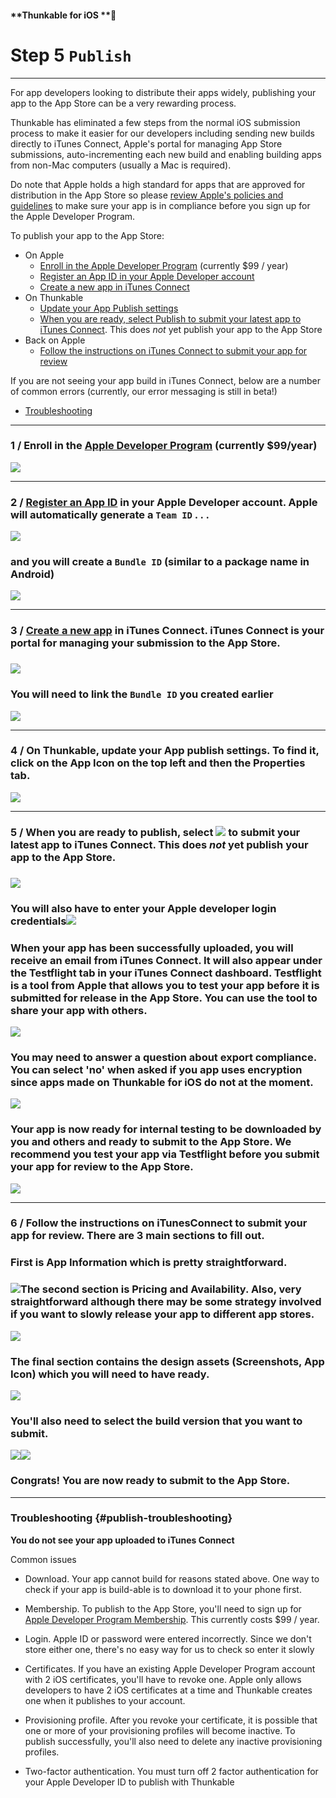 #### **Thunkable for iOS **

# Step 5 `Publish`

---

For app developers looking to distribute their apps widely, publishing your app to the App Store can be a very rewarding process.

Thunkable has eliminated a few steps from the normal iOS submission process to make it easier for our developers including sending new builds directly to iTunes Connect, Apple's portal for managing App Store submissions, auto-incrementing each new build and enabling building apps from non-Mac computers \(usually a Mac is required\).

Do note that Apple holds a high standard for apps that are approved for distribution in the App Store so please [review Apple's policies and guidelines](https://developer.apple.com/app-store/review/guidelines/) to make sure your app is in compliance before you sign up for the Apple Developer Program.

To publish your app to the App Store:

* On Apple
  * [Enroll in the Apple Developer Program](#1--enroll-in-the-apple-developer-program-currently-99year) \(currently $99 / year\)
  * [Register an App ID in your Apple Developer account ](#2--register-an-app-id-in-your-apple-developer-account-apple-will-automatically-generate-a-team-id----)
  * [Create a new app in iTunes Connect](#3--create-a-new-app-in-itunes-connect-itunes-connect-is-your-portal-for-managing-your-submission-to-the-app-store)
* On Thunkable
  * [Update your App Publish settings](#4--on-thunkable-update-your-app-publish-settings-to-find-it-click-on-the-app-icon-on-the-top-left-and-then-the-properties-tab)
  * [When you are ready, select Publish to submit your latest app to iTunes Connect](#5--when-you-are-ready-to-publish-select----to-submit-your-latest-app-to-itunes-connect-this-does-not-yet-publish-your-app-to-the-app-store). This does _not_ yet publish your app to the App Store
* Back on Apple
  * [Follow the instructions on iTunes Connect to submit your app for review](#6--follow-the-instructions-on-itunesconnect-to-submit-your-app-for-review-there-are-3-main-sections-to-fill-out)

If you are not seeing your app build in iTunes Connect, below are a number of common errors \(currently, our error messaging is still in beta!\)

* [Troubleshooting](#publish-troubleshooting)

---

### 1 / Enroll in the [Apple Developer Program](https://developer.apple.com/programs/) \(currently $99/year\)

![](/assets/publish-ios-fig-1.png)

---

### 2 / [Register an App ID](https://developer.apple.com/account/ios/identifier/bundle/create) in your Apple Developer account. Apple will automatically generate a `Team ID` . . .

![](/assets/publish-ios-fig-4.png)

### and you will create a `Bundle ID` \(similar to a package name in Android\)

![](/assets/publish-ios-fig-5.png)

---

### 3 / [Create a new app](https://itunesconnect.apple.com/) in iTunes Connect. iTunes Connect is your portal for managing your submission to the App Store.

### ![](/assets/publish-ios-fig-6.png)

### You will need to link the `Bundle ID` you created earlier

![](/assets/publish-ios-fig-7.png)

---

### 4 / On Thunkable, update your App publish settings. To find it, click on the App Icon on the top left and then the Properties tab.

![](/assets/publish-ios-fig-8.png)

---

### 5 / When you are ready to publish, select ![](/assets/publish-ios.png)  to submit your latest app to iTunes Connect. This does _not_ yet publish your app to the App Store.

### ![](/assets/publish-ios-fig-2.png)

### You will also have to enter your Apple developer login credentials![](/assets/publish-ios-fig-3.png)

### When your app has been successfully uploaded, you will receive an email from iTunes Connect. It will also appear under the Testflight tab in your iTunes Connect dashboard. Testflight is a tool from Apple that allows you to test your app before it is submitted for release in the App Store. You can use the tool to share your app with others.

![](/assets/publish-ios-fig-9.png)

### You may need to answer a question about export compliance. You can select 'no' when asked if you app uses encryption since apps made on Thunkable for iOS do not at the moment.

![](/assets/publish-ios-fig-10.png)

### Your app is now ready for internal testing to be downloaded by you and others and ready to submit to the App Store. We recommend you test your app via Testflight before you submit your app for review to the App Store.

![](/assets/publish-ios-fig-11.png)

---

### 6 / Follow the instructions on iTunesConnect to submit your app for review. There are 3 main sections to fill out.

### First is App Information which is pretty straightforward.

### ![](/assets/publish-ios-fig-12.png)The second section is Pricing and Availability. Also, very straightforward although there may be some strategy involved if you want to slowly release your app to different app stores.

![](/assets/publish-ios-fig-13.png)

### The final section contains the design assets \(Screenshots, App Icon\) which you will need to have ready.

![](/assets/publish-ios-fig-14.png)

### You'll also need to select the build version that you want to submit.

![](/assets/publish-ios-fig-15.png)![](/assets/publish-ios-fig-16.png)

### Congrats! You are now ready to submit to the App Store.

---

### Troubleshooting {#publish-troubleshooting}

**You do not see your app uploaded to iTunes Connect**

Common issues

* Download. Your app cannot build for reasons stated above. One way to check if your app is build-able is to download it to your phone first.
* Membership. To publish to the App Store, you'll need to sign up for [Apple Developer Program Membership](https://developer.apple.com/programs/). This currently costs $99 / year.
* Login. Apple ID or password were entered incorrectly. Since we don't store either one, there's no easy way for us to check so enter it slowly
* Certificates. If you have an existing Apple Developer Program account with 2 iOS certificates, you'll have to revoke one. Apple only allows developers to have 2 iOS certificates at a time and Thunkable creates one when it publishes to your account.

* Provisioning profile. After you revoke your certificate, it is possible that one or more of your provisioning profiles will become inactive. To publish successfully, you'll also need to delete any inactive provisioning profiles.

* Two-factor authentication. You must turn off 2 factor authentication for your Apple Developer ID to publish with Thunkable




